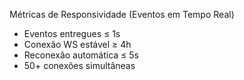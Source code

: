Métricas de Responsividade (Eventos em Tempo Real)
- Eventos entregues ≤ 1s
- Conexão WS estável ≥ 4h
- Reconexão automática ≤ 5s
- 50+ conexões simultâneas


